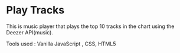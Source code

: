 # Play Tracks

This is music player that plays the top 10 tracks in the chart using the Deezer API(music).

Tools used : Vanilla JavaScript , CSS, HTML5

